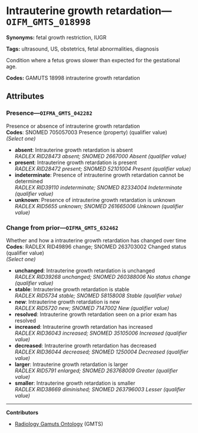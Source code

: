 # Intrauterine growth retardation—`OIFM_GMTS_018998`

**Synonyms:** fetal growth restriction, IUGR

**Tags:** ultrasound, US, obstetrics, fetal abnormalities, diagnosis

Condition where a fetus grows slower than expected for the gestational age.

**Codes:** GAMUTS 18998 intrauterine growth retardation

## Attributes

### Presence—`OIFMA_GMTS_042282`

Presence or absence of intrauterine growth retardation  
**Codes**: SNOMED 705057003 Presence (property) (qualifier value)  
*(Select one)*

- **absent**: Intrauterine growth retardation is absent  
_RADLEX RID28473 absent; SNOMED 2667000 Absent (qualifier value)_
- **present**: Intrauterine growth retardation is present  
_RADLEX RID28472 present; SNOMED 52101004 Present (qualifier value)_
- **indeterminate**: Presence of intrauterine growth retardation cannot be determined  
_RADLEX RID39110 indeterminate; SNOMED 82334004 Indeterminate (qualifier value)_
- **unknown**: Presence of intrauterine growth retardation is unknown  
_RADLEX RID5655 unknown; SNOMED 261665006 Unknown (qualifier value)_

### Change from prior—`OIFMA_GMTS_632462`

Whether and how a intrauterine growth retardation has changed over time  
**Codes**: RADLEX RID49896 change; SNOMED 263703002 Changed status (qualifier value)  
*(Select one)*

- **unchanged**: Intrauterine growth retardation is unchanged  
_RADLEX RID39268 unchanged; SNOMED 260388006 No status change (qualifier value)_
- **stable**: Intrauterine growth retardation is stable  
_RADLEX RID5734 stable; SNOMED 58158008 Stable (qualifier value)_
- **new**: Intrauterine growth retardation is new  
_RADLEX RID5720 new; SNOMED 7147002 New (qualifier value)_
- **resolved**: Intrauterine growth retardation seen on a prior exam has resolved  
- **increased**: Intrauterine growth retardation has increased  
_RADLEX RID36043 increased; SNOMED 35105006 Increased (qualifier value)_
- **decreased**: Intrauterine growth retardation has decreased  
_RADLEX RID36044 decreased; SNOMED 1250004 Decreased (qualifier value)_
- **larger**: Intrauterine growth retardation is larger  
_RADLEX RID5791 enlarged; SNOMED 263768009 Greater (qualifier value)_
- **smaller**: Intrauterine growth retardation is smaller  
_RADLEX RID38669 diminished; SNOMED 263796003 Lesser (qualifier value)_

---

**Contributors**

- [Radiology Gamuts Ontology](https://gamuts.net/) (GMTS)